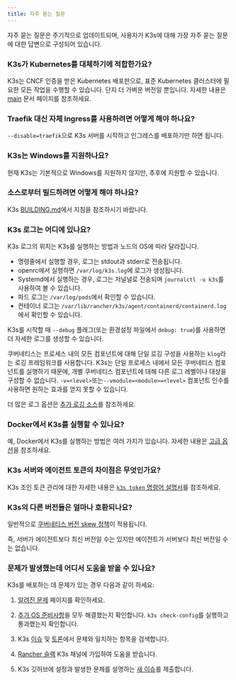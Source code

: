 ```yaml
---
title: 자주 묻는 질문
---
```


자주 묻는 질문은 주기적으로 업데이트되며, 사용자가 K3s에 대해 가장 자주 묻는 질문에 대한 답변으로 구성되어 있습니다.

### K3s가 Kubernetes를 대체하기에 적합한가요?

K3s는 CNCF 인증을 받은 Kubernetes 배포판으로, 표준 Kubernetes 클러스터에 필요한 모든 작업을 수행할 수 있습니다. 단지 더 가벼운 버전일 뿐입니다. 자세한 내용은 [main](./introduction.md) 문서 페이지를 참조하세요.

### Traefik 대신 자체 Ingress를 사용하려면 어떻게 해야 하나요?

`--disable=traefik`으로 K3s 서버를 시작하고 인그레스를 배포하기만 하면 됩니다.

### K3s는 Windows를 지원하나요?

현재 K3s는 기본적으로 Windows를 지원하지 않지만, 추후에 지원할 수 있습니다.

### 소스로부터 빌드하려면 어떻게 해야 하나요?

K3s [BUILDING.md](https://github.com/k3s-io/k3s/blob/master/BUILDING.md)에서 지침을 참조하시기 바랍니다.

### K3s 로그는 어디에 있나요?

K3s 로그의 위치는 K3s를 실행하는 방법과 노드의 OS에 따라 달라집니다.

- 명령줄에서 실행할 경우, 로그는 stdout과 stderr로 전송됩니다.
- openrc에서 실행하면 `/var/log/k3s.log`에 로그가 생성됩니다.
- Systemd에서 실행하는 경우, 로그는 저널널로 전송되며 `journalctl -u k3s`를 사용하여 볼 수 있습니다.
- 파드 로그는 `/var/log/pods`에서 확인할 수 있습니다.
- 컨테이너 로그는 `/var/lib/rancher/k3s/agent/containerd/containerd.log`에서 확인할 수 있습니다.

K3s를 시작할 때 `--debug` 플래그(또는 환경설정 파일에서 `debug: true`)를 사용하면 더 자세한 로그를 생성할 수 있습니다.

쿠버네티스는 프로세스 내의 모든 컴포넌트에 대해 단일 로깅 구성을 사용하는 `klog`라는 로깅 프레임워크를 사용합니다.
K3s는 단일 프로세스 내에서 모든 쿠버네티스 컴포넌트를 실행하기 때문에, 개별 쿠버네티스 컴포넌트에 대해 다른 로그 레벨이나 대상을 구성할 수 없습니다.
`-v=<level>`또는`--vmodule=<module>=<level>` 컴포넌트 인수를 사용하면 원하는 효과를 얻지 못할 수 있습니다.

더 많은 로그 옵션은 [추가 로깅 소스](./advanced.md#additional-logging-sources)를 참조하세요.

### Docker에서 K3s를 실행할 수 있나요?

예, Docker에서 K3s를 실행하는 방법은 여러 가지가 있습니다. 자세한 내용은 [고급 옵션](./advanced.md#running-k3s-in-docker)을 참조하세요.

### K3s 서버와 에이전트 토큰의 차이점은 무엇인가요?

K3s 조인 토큰 관리에 대한 자세한 내용은 [`k3s token` 명령어 설명서](./cli/token.md)를 참조하세요.

### K3s의 다른 버전들은 얼마나 호환되나요?

일반적으로 [쿠버네티스 버전 skew 정책](https://kubernetes.io/ko/releases/version-skew-policy/)이 적용됩니다.

즉, 서버가 에이전트보다 최신 버전일 수는 있지만 에이전트가 서버보다 최신 버전일 수는 없습니다.

### 문제가 발생했는데 어디서 도움을 받을 수 있나요?

K3s를 배포하는 데 문제가 있는 경우 다음과 같이 하세요:

1. [알려진 문제](./known-issues.md) 페이지를 확인하세요.

2. [추가 OS 준비사항](./advanced.md#additional-os-preparations)을 모두 해결했는지 확인합니다. `k3s check-config`를 실행하고 통과했는지 확인합니다.

3. K3s [이슈](https://github.com/k3s-io/k3s/issues) 및 [토론](https://github.com/k3s-io/k3s/discussions)에서 문제와 일치하는 항목을 검색합니다.

<!--lint disable no-dead-urls-->
4. [Rancher 슬랙](https://slack.rancher.io/) K3s 채널에 가입하여 도움을 받습니다.

5. K3s 깃허브에 설정과 발생한 문제를 설명하는 [새 이슈](https://github.com/k3s-io/k3s/issues/new/choose)를 제출합니다.
